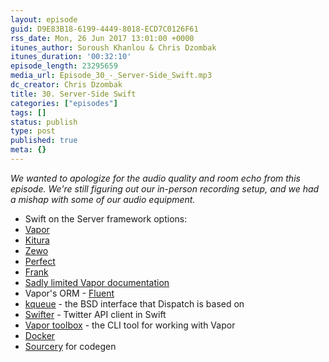 ```yaml
---
layout: episode
guid: D9E83B18-6199-4449-8018-ECD7C0126F61
rss_date: Mon, 26 Jun 2017 13:01:00 +0000
itunes_author: Soroush Khanlou & Chris Dzombak
itunes_duration: '00:32:10'
episode_length: 23295659
media_url: Episode_30_-_Server-Side_Swift.mp3
dc_creator: Chris Dzombak
title: 30. Server-Side Swift
categories: ["episodes"]
tags: []
status: publish
type: post
published: true
meta: {}
---
```

_We wanted to apologize for the audio quality and room echo from this episode. We're still figuring out our in-person recording setup, and we had a mishap with some of our audio equipment._

- Swift on the Server framework options:
- [Vapor](http://vapor.codes/)
- [Kitura](http://www.kitura.io/)
- [Zewo](http://zewo.io/)
- [Perfect](http://perfect.org/)
- [Frank](https://github.com/kylef/Frank)
- [Sadly limited Vapor documentation](https://vapor.github.io/documentation/)
- Vapor's ORM - [Fluent](https://github.com/vapor/fluent)
- [kqueue](https://en.wikipedia.org/wiki/Kqueue) - the BSD interface that Dispatch is based on
- [Swifter](https://github.com/mattdonnelly/Swifter) - Twitter API client in Swift
- [Vapor toolbox](https://github.com/vapor/toolbox) - the CLI tool for working with Vapor
- [Docker](https://www.docker.com/)
- [Sourcery](https://github.com/krzysztofzablocki/Sourcery) for codegen
